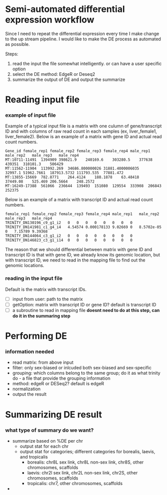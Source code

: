 # Semi-automated differential expression workflow
Since I need to repeat the differential expression every time I make change to the up stream pipeline. I would like to make the DE process as automated as possible.

Steps:
1. read the input the file somewhat intelligently. or can have a user specific option
2. select the DE method: EdgeR or Deseq2
3. summarize the output of DE and output the summarize


# Reading input file
### example of input file
Example of a typical input file is a matrix with one culumn of gene/transcript ID and with columns of raw read count in each samples (ex, liver_female1, liver_female2). Below is an example of a matrix with gene ID and actual read count numbers.
```
Gene_id	female_rep1	female_rep2	female_rep3	female_rep4	male_rep1	male_rep2	male_rep3	male_rep4
MT:10711-11491	1394909	398621.9	240169.6	303280.5	377638	439351	310101.3	506429
MT:11562-11904	113992.269	34686.800000026	31881.4000006035	32997.1	51962.7661	187913.5732	111793.535	77881.472
MT:13855-15669	782.8771	264.4124	188.1878	63.48418	37449.08	525.469	206.5664	248.2572
MT:16249-17388	561066	236644	139493	151080	129554	333908	206843	252375
```
Below is an example of a matrix with transcript ID and actual read count numbers.
```
female_rep1	female_rep2	female_rep3	female_rep4	male_rep1	male_rep2	male_rep3	male_rep4
TRINITY_DN130196_c9_g1_i2	0	0	0	0	0	0	0	0
TRINITY_DN141981_c1_g4_i4	4.54574	0.000178133	9.02669	0	8.5702e-05	0	7.15789	9.39368
TRINITY_DN144064_c3_g1_i2	0	0	0	0	0	0	0	0
TRINITY_DN146823_c3_g1_i14	0	0	0	0	0	0	0	0
```
The reason that we should differential between matrix with gene ID and transcript ID is that with gene ID, we already know its genomic location, but with transcript ID, we need to read in the mapping file to find out the genomic locations.

### reading in the input file
Default is the matrix with transcript IDs. 
- [ ] input from user: path to the matrix
- [ ] getOption: matrix with transcript ID or gene ID? default is transcript ID
- [ ] a subroutine to read in mapping file **doesnt need to do at this step, can do it in the summaring step**

# Performing DE
### information needed
- read matrix: from above input
- filter: only sex-biased or inlcuded both sex-biased and sex-specific
- grouping: which columns belong to the same group; do it as what trinity do - a file that provide the grouping information
- method: edgeR or DESeq2? default is edgeR
- normalization
- output the result

# Summarizing DE result
### what type of summary do we want?
- summarize based on %DE per chr 
  -  output stat for each chr
  - output stat for categories; different categories for borealis, laevis, and tropicalis
    - borealis: chr8L sex link, chr8L non-sex link, chr8S, other chromosomes, scaffolds
    - laevis: chr2l sex link, chr2L non-sex link, chr2S, other chromosomes, scaffolds
    - tropicalis: chr7, other chromosomes, scaffolds
- 



